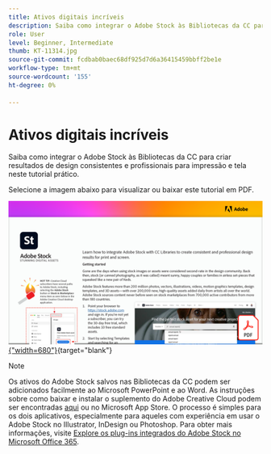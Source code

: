 ```yaml
---
title: Ativos digitais incríveis
description: Saiba como integrar o Adobe Stock às Bibliotecas da CC para criar resultados de design consistentes e profissionais para impressão e tela neste tutorial prático
role: User
level: Beginner, Intermediate
thumb: KT-11314.jpg
source-git-commit: fcdbab0baec68df925d7d6a36415459bbff2be1e
workflow-type: tm+mt
source-wordcount: '155'
ht-degree: 0%

---
```


# Ativos digitais incríveis

Saiba como integrar o Adobe Stock às Bibliotecas da CC para criar resultados de design consistentes e profissionais para impressão e tela neste tutorial prático.

Selecione a imagem abaixo para visualizar ou baixar este tutorial em PDF.

[![Imagem da primeira página do tutorial](assets/Stunningdigitalassets.png){&quot;width=680&quot;}](assets/Stunning-Digital-Assets.pdf){target=&quot;blank&quot;}

>[!NOTE]
>
>Os ativos do Adobe Stock salvos nas Bibliotecas da CC podem ser adicionados facilmente ao Microsoft PowerPoint e ao Word. As instruções sobre como baixar e instalar o suplemento do Adobe Creative Cloud podem ser encontradas [aqui](https://helpx.adobe.com/creative-cloud/help/libraries-addin-microsoft-office.html) ou no Microsoft App Store. O processo é simples para os dois aplicativos, especialmente para aqueles com experiência em usar o Adobe Stock no Illustrator, InDesign ou Photoshop. Para obter mais informações, visite [Explore os plug-ins integrados do Adobe Stock no Microsoft Office 365](https://helpx.adobe.com/stock/help/microsoft-office-plug-ins.html).
